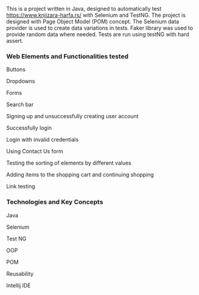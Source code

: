 This is a project written in Java, designed to automatically test https://www.knjizara-harfa.rs/ with Selenium and TestNG. The project is designed with Page Object Model (POM) concept. The Selenium data provider is used to create data variations in tests. Faker library was used to provide random data where needed. Tests are run using testNG with hard assert.

### Web Elements and Functionalities tested
Buttons

Dropdowns

Forms

Search bar

Signing up and unsuccessfully creating user account

Successfully login 

Login with invalid credentials

Using Contact Us form

Testing the sorting of elements by different values

Adding items to the shopping cart and continuing shopping

Link testing

### Technologies and Key Concepts

Java

Selenium

Test NG

OOP

POM

Reusability

Intellij IDE

